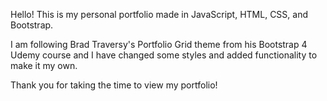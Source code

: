 Hello! This is my personal portfolio made in JavaScript, HTML, CSS, and Bootstrap.

I am following Brad Traversy's Portfolio Grid theme from his Bootstrap 4 Udemy course and I have changed some styles and added functionality to make it my own.

Thank you for taking the time to view my portfolio!
